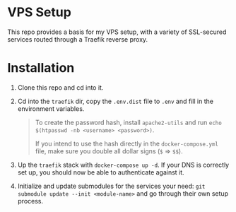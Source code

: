 # VPS Setup

This repo provides a basis for my VPS setup, with a variety of SSL-secured services routed through a Traefik reverse proxy.
 
# Installation

1. Clone this repo and cd into it.

2. Cd into the `traefik` dir, copy the `.env.dist` file to `.env` and fill in the environment variables. 
    > To create the password hash, install `apache2-utils` and run `echo $(htpasswd -nb <username> <password>)`.
   > 
   > If you intend to use the hash directly in the `docker-compose.yml` file, make sure you double all dollar signs (`$` => `$$`).

3. Up the `traefik` stack with `docker-compose up -d`. If your DNS is correctly set up, you should now be able to authenticate against it.

4. Initialize and update submodules for the services your need: `git submodule update --init <module-name>` and go through their own setup process.